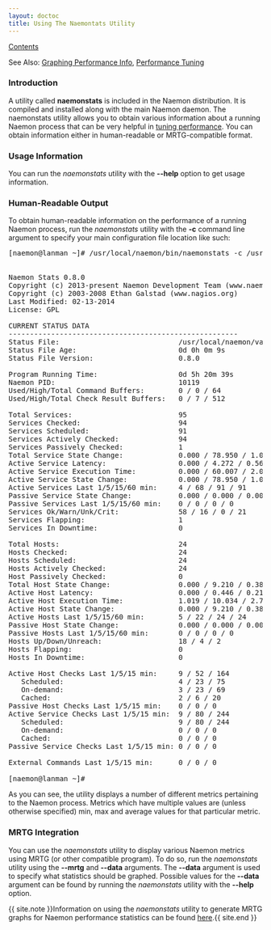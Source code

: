 ```yaml
---
layout: doctoc
title: Using The Naemontats Utility
---
```


<span class="glyphicon glyphicon-arrow-up"></span> <a href="toc.html">Contents</a><br>

<span class="glyphicon glyphicon-arrow-right"></span> See Also: <a href="mrtggraphs.html">Graphing Performance Info</a>,
<a href="tuning.html">Performance Tuning</a>



### Introduction

A utility called <b>naemonstats</b> is included in the Naemon distribution.
It is compiled and installed along with the main Naemon daemon.
The naemonstats utility allows you to obtain various information about a running
Naemon process that can be very helpful in <a href="tuning.html">tuning performance</a>.
You can obtain information either in human-readable or MRTG-compatible format.



### Usage Information

You can run the <i>naemonstats</i> utility with the <b>--help</b> option to get usage information.




### Human-Readable Output

To obtain human-readable information on the performance of a running Naemon process,
run the <i>naemonstats</i> utility with the <b>-c</b> command line argument to
specify your main configuration file location like such:

<pre>
[naemon@lanman ~]# /usr/local/naemon/bin/naemonstats -c /usr/local/naemon/etc/naemon.cfg


Naemon Stats 0.8.0
Copyright (c) 2013-present Naemon Development Team (www.naemon.org)
Copyright (c) 2003-2008 Ethan Galstad (www.nagios.org)
Last Modified: 02-13-2014
License: GPL

CURRENT STATUS DATA
------------------------------------------------------
Status File:                            /usr/local/naemon/var/status.dat
Status File Age:                        0d 0h 0m 9s
Status File Version:                    0.8.0

Program Running Time:                   0d 5h 20m 39s
Naemon PID:                             10119
Used/High/Total Command Buffers:        0 / 0 / 64
Used/High/Total Check Result Buffers:   0 / 7 / 512

Total Services:                         95
Services Checked:                       94
Services Scheduled:                     91
Services Actively Checked:              94
Services Passively Checked:             1
Total Service State Change:             0.000 / 78.950 / 1.026 %
Active Service Latency:                 0.000 / 4.272 / 0.561 sec
Active Service Execution Time:          0.000 / 60.007 / 2.066 sec
Active Service State Change:            0.000 / 78.950 / 1.037 %
Active Services Last 1/5/15/60 min:     4 / 68 / 91 / 91
Passive Service State Change:           0.000 / 0.000 / 0.000 %
Passive Services Last 1/5/15/60 min:    0 / 0 / 0 / 0
Services Ok/Warn/Unk/Crit:              58 / 16 / 0 / 21
Services Flapping:                      1
Services In Downtime:                   0

Total Hosts:                            24
Hosts Checked:                          24
Hosts Scheduled:                        24
Hosts Actively Checked:                 24
Host Passively Checked:                 0
Total Host State Change:                0.000 / 9.210 / 0.384 %
Active Host Latency:                    0.000 / 0.446 / 0.219 sec
Active Host Execution Time:             1.019 / 10.034 / 2.764 sec
Active Host State Change:               0.000 / 9.210 / 0.384 %
Active Hosts Last 1/5/15/60 min:        5 / 22 / 24 / 24
Passive Host State Change:              0.000 / 0.000 / 0.000 %
Passive Hosts Last 1/5/15/60 min:       0 / 0 / 0 / 0
Hosts Up/Down/Unreach:                  18 / 4 / 2
Hosts Flapping:                         0
Hosts In Downtime:                      0

Active Host Checks Last 1/5/15 min:     9 / 52 / 164
   Scheduled:                           4 / 23 / 75
   On-demand:                           3 / 23 / 69
   Cached:                              2 / 6 / 20
Passive Host Checks Last 1/5/15 min:    0 / 0 / 0
Active Service Checks Last 1/5/15 min:  9 / 80 / 244
   Scheduled:                           9 / 80 / 244
   On-demand:                           0 / 0 / 0
   Cached:                              0 / 0 / 0
Passive Service Checks Last 1/5/15 min: 0 / 0 / 0

External Commands Last 1/5/15 min:      0 / 0 / 0

[naemon@lanman ~]#
</pre>

As you can see, the utility displays a number of different metrics pertaining to the Naemon
process. Metrics which have multiple values are (unless otherwise specified) min,
max and average values for that particular metric.



### MRTG Integration

You can use the <i>naemonstats</i> utility to display various Naemon metrics using
MRTG (or other compatible program). To do so, run the <i>naemonstats</i> utility using
the <b>--mrtg</b> and <b>--data</b> arguments. The <b>--data</b> argument is used
to specify what statistics should be graphed. Possible values for the <b>--data</b>
argument can be found by running the <i>naemonstats</i> utility with the <b>--help</b> option.

{{ site.note }}Information on using the <i>naemonstats</i> utility to generate MRTG graphs
for Naemon performance statistics can be found <a href="mrtggraphs.html">here</a>.{{ site.end }}
